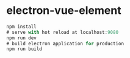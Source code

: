 # electron-vue-element
```javascript
npm install
# serve with hot reload at localhost:9080
npm run dev
# build electron application for production
npm run build
```

